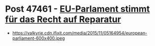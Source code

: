 # Post 47461 - [EU-Parlament stimmt für das Recht auf Reparatur](https://www.ifixit.com/News/47461/eu-parlament-stimmt-fur-das-recht-auf-reparatur)

- https://valkyrie.cdn.ifixit.com/media/2015/11/05164954/european-parliament-600x400.jpeg
